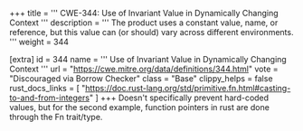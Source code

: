+++
title = '''
CWE-344: Use of Invariant Value in Dynamically Changing Context
'''
description	= '''
The product uses a constant value, name, or reference, but this value can (or should) vary across different environments.
'''
weight = 344

[extra]
id = 344
name = '''
Use of Invariant Value in Dynamically Changing Context
'''
url = "https://cwe.mitre.org/data/definitions/344.html"
vote = "Discouraged via Borrow Checker"
class = "Base"
clippy_helps = false
rust_docs_links = [
	"https://doc.rust-lang.org/std/primitive.fn.html#casting-to-and-from-integers"
]
+++
Doesn't specifically prevent hard-coded values, but for the second example, function pointers in rust are done through the Fn trait/type.